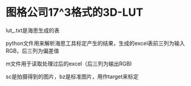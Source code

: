 # 图格公司17^3格式的3D-LUT

lut_.txt是海思生成的表

python文件用来解析海思工具标定产生的结果，生成的excel表前三列为输入RGB，后三列为偏差值

m文件用于读取处理过后的excel（后三列为输出RGB)

sc是拍摄得到的图片，bz是标准图片，用作target来标定
